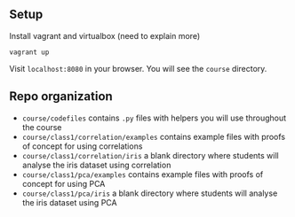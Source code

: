 ## Setup

Install vagrant and virtualbox (need to explain more)

`vagrant up`

Visit `localhost:8080` in your browser. You will see the `course` directory.

## Repo organization

- `course/codefiles` contains `.py` files with helpers you will use throughout the course
- `course/class1/correlation/examples` contains example files with proofs of concept for using correlations
- `course/class1/correlation/iris` a blank directory where students will analyse the iris dataset using correlation
- `course/class1/pca/examples` contains example files with proofs of concept for using PCA
- `course/class1/pca/iris` a blank directory where students will analyse the iris dataset using PCA
